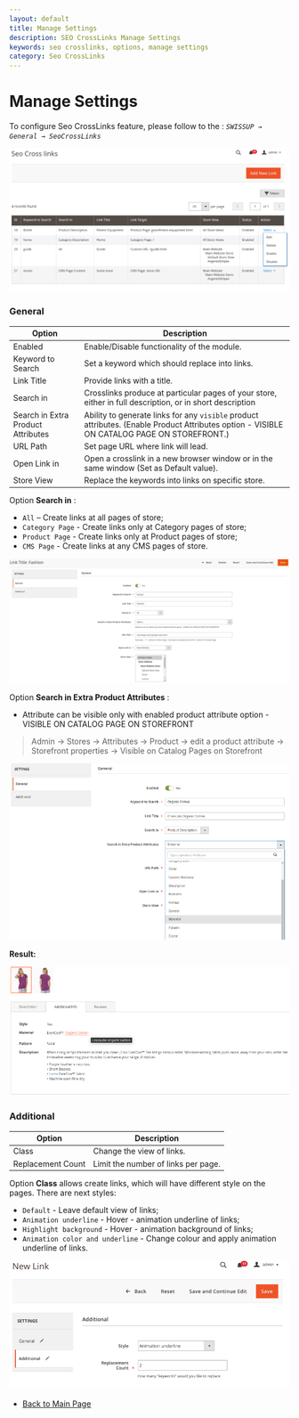 ```yaml
---
layout: default
title: Manage Settings
description: SEO CrossLinks Manage Settings
keywords: seo crosslinks, options, manage settings
category: Seo CrossLinks
---
```


# Manage Settings

To configure Seo CrossLinks feature, please follow to the : *`SWISSUP → General → SeoCrossLinks`*

![Main table](/images/m2/seo-cross-links/admin/main-table.png)

### General

Option | Description
-------|------------
Enabled | Enable/Disable functionality of the module.
Keyword to Search | Set a keyword which should replace into links.
Link Title | Provide  links with a title.
Search in | Crosslinks produce at particular pages of your store, either in full description, or in short description
Search in Extra Product Attributes | Ability to generate links for any `visible` product attributes. (Enable Product Attributes option - VISIBLE ON CATALOG PAGE ON STOREFRONT.)
URL Path | Set page URL where link will lead.
Open Link in | Open a crosslink in a new browser window or in the same window (Set as Default value).
Store View | Replace the keywords into links on specific store.

Option **Search in** :
-  `All` – Create links at all pages of store;
-  `Category Page` - Create links only at Category pages of store;
-  `Product Page` - Create links only at Product pages of store;
-  `CMS Page` - Create links at any CMS pages of store.

![General settings](/images/m2/seo-cross-links/admin/admin_general.png)

Option **Search in Extra Product Attributes** :
- Attribute can be visible only with enabled product attribute option - VISIBLE ON CATALOG PAGE ON STOREFRONT
> Admin -> Stores -> Attributes -> Product -> edit a product attribute -> Storefront properties -> Visible on Catalog Pages on Storefront

![General settings](/images/m2/seo-cross-links/admin/additional_attributes.png)

**Result:**

![Product Attribute Crosslink](/images/m2/seo-cross-links/frontend/product_attr_link.png)

### Additional

Option | Description
-------|------------
Class | Change the view of links.
Replacement Count | Limit the number of links per page.


Option **Class** allows create links, which will have different style on the pages.
There are next styles:

- `Default` - Leave default view of links;
- `Animation underline` - Hover - animation underline of links;
- `Highlight background` - Hover - animation background of links;
- `Animation color and underline` - Change colour and apply animation underline of links.

![Additional settings](/images/m2/seo-cross-links/admin/admin_additional.png)

-  [Back to Main Page](../)
